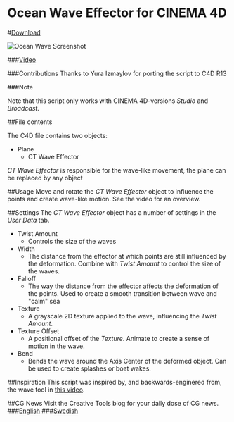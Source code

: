 Ocean Wave Effector for CINEMA 4D
==============

#[Download](http://bit.ly/11bpqMU)

![Ocean Wave Screenshot](https://raw.github.com/CreativeTools/ct-ocean-waves/master/screenshot.png)

###[Video](https://vimeo.com/68281123)

###Contributions
Thanks to Yura Izmaylov for porting the script to C4D R13

###Note

Note that this script only works with CINEMA 4D-versions _Studio_ and _Broadcast_.

##File contents

The C4D file contains two objects:
* Plane
  * CT Wave Effector

_CT Wave Effector_ is responsible for the wave-like movement, the plane can be replaced by any object

##Usage
Move and rotate the _CT Wave Effector_ object to influence the points and create wave-like motion. See the video for an overview.

##Settings
The _CT Wave Effector_ object has a number of settings in the _User Data_ tab.

* Twist Amount
  * Controls the size of the waves
* Width
  * The distance from the effector at which points are still influenced by the deformation. Combine with *Twist Amount* to control the size of the waves.
* Falloff
  * The way the distance from the effector affects the deformation of the points. Used to create a smooth transition between wave and "calm" sea
* Texture
  * A grayscale 2D texture applied to the wave, influencing the *Twist Amount*.
* Texture Offset
  * A positional offset of the *Texture*. Animate to create a sense of motion in the wave.
* Bend
  * Bends the wave around the Axis Center of the deformed object. Can be used to create splashes or boat wakes.

##Inspiration
This script was inspired by, and backwards-enginered from, the wave tool in [this video](https://vimeo.com/4697942).

##CG News
Visit the Creative Tools blog for your daily dose of CG news.
###[English](http://translate.google.com/translate?js=n&sl=auto&tl=en&u=http://www.creativetools.se/blog/)
###[Swedish](http://www.creativetools.se/blog/)
